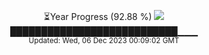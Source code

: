 <p align="center">
⏳Year Progress (92.88 %) <img src="https://file5s.ratemyserver.net/mobs/1062.gif"><br>
███████████████████████████▁▁▁ <br>
<sub>Updated: Wed, 06 Dec 2023 00:09:02 GMT</sub>
</p>

